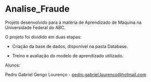 # Analise_Fraude

Projeto desenvolvido para a matéria de Aprendizado de Máquina na Universidade Federal do ABC.

O projeto foi dividido em duas etapas:

- Criação da base de dados, disponível na pasta Database.

- Treino e avaliação do modelo de aprendizado utilizado.

Alunos:

Pedro Gabriel Gengo Lourenço - pedro.gabriel.lourenco@hotmail.com